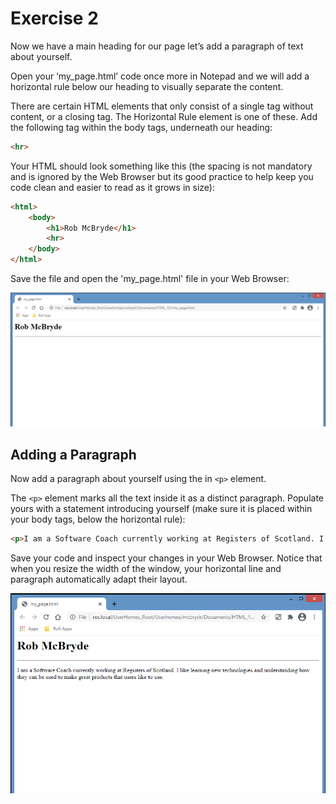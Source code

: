 # Exercise 2 

Now we have a main heading for our page let’s add a paragraph of text about yourself. 

Open your ‘my_page.html’ code once more in Notepad and we will add a horizontal rule below our heading to visually separate the content. 

There are certain HTML elements that only consist of a single tag without content, or a closing tag. The Horizontal Rule element is one of these. Add the following tag within the body tags, underneath our heading:
```html
<hr>
```
Your HTML should look something like this (the spacing is not mandatory and is ignored by the Web Browser but its good practice to help keep you code clean and easier to read as it grows in size):
```html
<html>
    <body>
        <h1>Rob McBryde</h1>
        <hr>
    </body>
</html>
```
 
Save the file and open the 'my_page.html' file in your Web Browser:

  ![Exercise 2 hr showing in browser](Exercise_2_hr_added_below_heading.png)

## Adding a Paragraph

Now add a paragraph about yourself using the in `<p>` element. 

The `<p>` element marks all the text inside it as a distinct paragraph. Populate yours with a statement introducing yourself (make sure it is placed within your body tags, below the horizontal rule):

```html
<p>I am a Software Coach currently working at Registers of Scotland. I like learning new technologies and understanding how they can be used to make great products that users like to use.</p>
```

Save your code and inspect your changes in your Web Browser. Notice that when you resize the width of the window, your horizontal line and paragraph automatically adapt their layout. 

  ![Exercise 2 paragraph showing in browser](Exercise_2_paragraph_added.png)